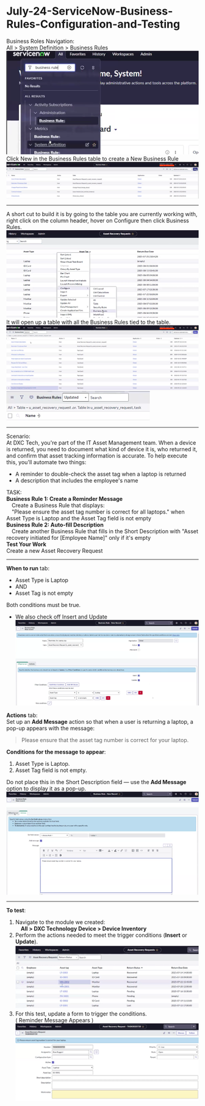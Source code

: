 # July-24-ServiceNow-Business-Rules-Configuration-and-Testing

Business Roles Navigation: <br>
All > System Definition > Business Rules <br>
![](https://github.com/CodeWithLuwam/July-24-ServiceNow-Business-Rules-Configuration-and-Testing/blob/main/Images/Business%20Rules%20Navigation.png?raw=true) <br>
Click New in the Business Rules table to create a New Business Rule <br>
![](https://github.com/CodeWithLuwam/July-24-ServiceNow-Business-Rules-Configuration-and-Testing/blob/main/Images/Click%20New%20in%20the%20Business%20Rules%20table.png?raw=true) <br>

---
A short cut to build it is by going to the table you are currently working with, right click on the column header, hover on Configure  then click Business Rules. <br>
![](https://github.com/CodeWithLuwam/July-24-ServiceNow-Business-Rules-Configuration-and-Testing/blob/main/Images/Different%20option%20to%20Configure%20Business%20Rules.png?raw=true)
It will open up a table with all the Business Rules tied to the table. <br>
![](https://github.com/CodeWithLuwam/July-24-ServiceNow-Business-Rules-Configuration-and-Testing/blob/main/Images/Business%20Rules%20tied%20up%20to%20the%20table.png?raw=true) <br>
![](https://github.com/CodeWithLuwam/July-24-ServiceNow-Business-Rules-Configuration-and-Testing/blob/main/Images/Asset%20Recovery%20Request%20Business%20Rule%20table.png?raw=true) <br>

---
Scenario: <br>
At DXC Tech, you're part of the IT Asset Management team. When a device is returned, you need to document what kind of device it is, who returned it, and confirm that asset tracking information is accurate. To help execute this, you'll automate two things: <br>
- A reminder to double-check the asset tag when a laptop is returned <br>
- A description that includes the employee's name <br>

TASK:<br>
**Business Rule 1: Create a Reminder Message** <br>
&emsp;Create a Business Rule that displays:<br>
&emsp;"Please ensure the asset tag number is correct for all laptops." when Asset Type is Laptop and the Asset Tag field is not empty<br>
**Business Rule 2: Auto-fill Description**<br>
&emsp;Create another Business Rule that fills in the Short Description with "Asset recovery initiated for [Employee Name]" only if it's empty <br>
**Test Your Work** <br>
Create a new Asset Recovery Request<br>

---
**When to run** tab:
- Asset Type is Laptop
- AND
- Asset Tag is not empty

Both conditions must be true.

- We also check off Insert and Update 
![](https://github.com/CodeWithLuwam/July-24-ServiceNow-Business-Rules-Configuration-and-Testing/blob/main/Images/When%20to%20run%20tab-%20%20Business%20Rule.png?raw=true) <br>

**Actions** tab: <br>
Set up an **Add Message** action so that when a user is returning a laptop, a pop-up appears with the message:
> Please ensure that the asset tag number is correct for your laptop.

**Conditions for the message to appear**:
1. Asset Type is Laptop.
2. Asset Tag field is not empty.

Do not place this in the Short Description field — use the **Add Message** option to display it as a pop-up. <br>
![](https://github.com/CodeWithLuwam/July-24-ServiceNow-Business-Rules-Configuration-and-Testing/blob/main/Images/Actions%20tab%20-%20Business%20Rule.png?raw=true)

---

**To test**: <br>
1. Navigate to the module we created: <br>
&emsp;**All > DXC Technology Device > Device Inventory** <br>
2. Perform the actions needed to meet the trigger conditions (**Insert** or **Update**).  <br>
![](https://github.com/CodeWithLuwam/July-24-ServiceNow-Business-Rules-Configuration-and-Testing/blob/main/Images/Open%20an%20Existing%20Record.png?raw=true) <br>
3. For this test, update a form to trigger the conditions.  <br>
( Reminder Message Appears )
![](https://github.com/CodeWithLuwam/July-24-ServiceNow-Business-Rules-Configuration-and-Testing/blob/main/Images/Task%20Message%20Pops%20Up.png?raw=true)

